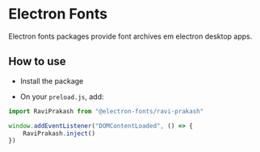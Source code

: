 # Electron Fonts

Electron fonts packages provide font archives em electron desktop apps.

## How to use

* Install the package

* On your `preload.js`, add:

```ts
import RaviPrakash from "@electron-fonts/ravi-prakash"

window.addEventListener("DOMContentLoaded", () => {
    RaviPrakash.inject()
})
```